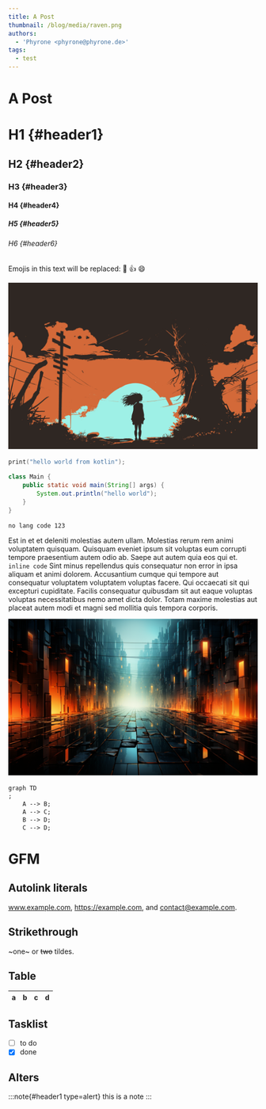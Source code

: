 ```yaml
---
title: A Post
thumbnail: /blog/media/raven.png
authors:
  - 'Phyrone <phyrone@phyrone.de>'
tags:
  - test
---
```


# A Post

# H1 {#header1}

## H2 {#header2}

### H3 {#header3}

#### H4 {#header4}

##### H5 {#header5}

###### H6 {#header6}

Emojis in this text will be replaced: :dog: :+1: :smile:

![image_alt](./media/bg_sunset_1_reduced.png)

```kotlin
print("hello world from kotlin");

```

```java
class Main {
    public static void main(String[] args) {
        System.out.println("hello world");
    }
}
```

```
no lang code 123
```

Est in et et deleniti molestias autem ullam. Molestias rerum rem animi voluptatem quisquam. Quisquam eveniet ipsum sit
voluptas eum corrupti tempore praesentium autem odio ab. Saepe aut autem quia eos qui et. `inline code` Sint minus
repellendus quis
consequatur non error in ipsa aliquam et animi dolorem. Accusantium cumque qui tempore aut consequatur voluptatem
voluptatem voluptas facere. Qui occaecati sit qui excepturi cupiditate. Facilis consequatur quibusdam sit aut eaque
voluptas voluptas necessitatibus nemo amet dicta dolor. Totam maxime molestias aut placeat autem modi et magni sed
mollitia quis tempora corporis.
[^1]: My reference.

![mountains](./media/brokepicasso_abstract_matrix_colors_eeef5630-7a51-447e-82cc-7943cab0c59c.png)

```mermaid
graph TD
;
    A --> B;
    A --> C;
    B --> D;
    C --> D;
```

# GFM

## Autolink literals

www.example.com, https://example.com, and contact@example.com.

## Strikethrough

~one~ or ~~two~~ tildes.

## Table

| a   | b   |   c |  d  |
| --- | :-- | --: | :-: |

## Tasklist

- [ ] to do
- [x] done

## Alters

:::note{#header1 type=alert}
this is a note
:::

